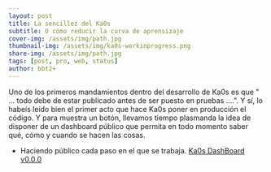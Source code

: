 ```yaml
---
layout: post
title: La sencillez del Ka0s
subtitle: O cómo reducir la curva de aprensizaje
cover-img: /assets/img/path.jpg
thumbnail-img: /assets/img/ka0s-workinprogress.png
share-img: /assets/img/path.jpg
tags: [post, pro, web, status]
author: bbt2+
---
```


Uno de los primeros mandamientos dentro del desarrollo de Ka0s es que " ... todo debe de estar publicado antes de ser puesto en pruebas ....". Y sí, lo habeís leido bien el primer acto que hace Ka0s poner en producción el código. Y para muestra un botón, llevamos tiempo plasmanda la idea de disponer de un dashboard público que permita en todo momento saber qué, cómo y cuando se hacen las cosas.

- Haciendo público cada paso en el que se trabaja.
[Ka0s DashBoard v0.0.0](https://www.ka0s.io/dashboard/Index.html)

